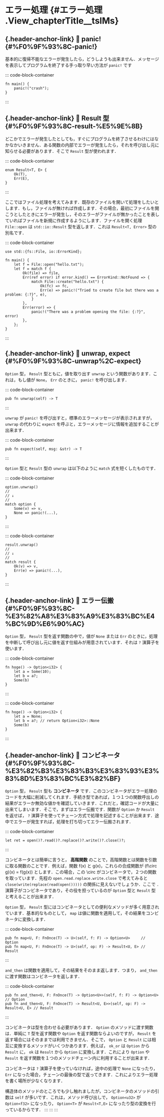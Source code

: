 # エラー処理 {#エラー処理 .View_chapterTitle__tslMs}

## [](#%F0%9F%93%8C-panic!){.header-anchor-link} 📌 panic! {#%F0%9F%93%8C-panic!}

基本的に復帰不能なエラーが発生したら，どうしようも出来ません．メッセージを表示してプログラムを終了する手っ取り早い方法が
`panic!` です

::: code-block-container
``` language-rust
fn main() {
    panic!("crash");
}
```
:::

## [](#%F0%9F%93%8C-result-%E5%9E%8B){.header-anchor-link} 📌 Result 型 {#%F0%9F%93%8C-result-%E5%9E%8B}

どこかでエラーが発生したとしても，すぐにプログラムを終了させるわけにはなかなかいきません．ある関数の内部でエラーが発生したら，それを呼び出し元に知らせる必要があります．そこで
`Result` 型が使われます．

::: code-block-container
``` language-rust
enum Result<T, E> {
    Ok(T),
    Err(E),
}
```
:::

ここではファイル処理を考えてみます．既存のファイルを開いて処理をしたいとします．もし，ファイルが無ければ作成します．その場合，最初にファイルを開こうとしたときにエラーが発生し，そのエラーがファイルが無かったことを表していればファイルを新規に作成するようにします．ファイルを開く処理
`File::open` は `std::io::Result` 型を返します．これは
`Result<T, Error>` 型の別名です．

::: code-block-container
``` language-rust
use std::{fs::File, io::ErrorKind};

fn main() {
    let f = File::open("hello.txt");
    let f = match f {
        Ok(file) => file,
        Err(ref error) if error.kind() == ErrorKind::NotFound => {
            match File::create("hello.txt") {
                Ok(fc) => fc,
                Err(e) => panic!("Tried to create file but there was a problem: {:?}", e),
            }
        },
        Err(error) => {
            panic!("There was a problem opening the file: {:?}", error)
        },
    };
}
```
:::

## [](#%F0%9F%93%8C-unwrap%2C-expect){.header-anchor-link} 📌 unwrap, expect {#%F0%9F%93%8C-unwrap%2C-expect}

`Option` 型， `Result` 型ともに，値を取り出す `unwrap`
という関数があります．これは，もし値が `None`， `Err` のときに，
`panic!` を呼び出します．

::: code-block-container
``` language-rust
pub fn unwrap(self) -> T
```
:::

`unwrap` が `panic!`
を呼び出すと，標準のエラーメッセージが表示されますが， `unwrap`
の代わりに `expect`
を呼ぶと，エラーメッセージに情報を追加することが出来ます．

::: code-block-container
``` language-rust
pub fn expect(self, msg: &str) -> T
```
:::

`Option` 型と `Result` 型の `unwrap` は以下のように `match`
式を短くしたものです．

::: code-block-container
``` language-rust
option.unwrap()
//
// ↓
//
match option {
    Some(v) => v,
    None => panic!(...),
}
```
:::

::: code-block-container
``` language-rust
result.unwrap()
//
// ↓
//
match result {
    Ok(v) => v,
    Err(e) => panic!(...),
}
```
:::

## [](#%F0%9F%93%8C-%E3%82%A8%E3%83%A9%E3%83%BC%E4%BC%9D%E6%90%AC){.header-anchor-link} 📌 エラー伝搬 {#%F0%9F%93%8C-%E3%82%A8%E3%83%A9%E3%83%BC%E4%BC%9D%E6%90%AC}

`Option` 型， `Result` 型を返す関数の中で，値が `None` または `Err`
のときに，処理を中断して呼び出し元に値を返す仕組みが用意されています．それは
`?` 演算子を使います．

::: code-block-container
``` language-rust
fn hoge() -> Option<i32> {
    let a = Some(10);
    let b = a?;
    Some(b)
}
```
:::

::: code-block-container
``` language-rust
fn hoge() -> Option<i32> {
    let a = None;
    let b = a?; // return Option<i32>::None
    Some(b)
}
```
:::

## [](#%F0%9F%93%8C-%E3%82%B3%E3%83%B3%E3%83%93%E3%83%8D%E3%83%BC%E3%82%BF){.header-anchor-link} 📌 コンビネータ {#%F0%9F%93%8C-%E3%82%B3%E3%83%B3%E3%83%93%E3%83%8D%E3%83%BC%E3%82%BF}

`Option` 型， `Result` 型も **コンビネータ**
です．このコンビネータがエラー処理のコードを大幅に削減してくれます．手続き型であれば，１つ１つの関数呼出しの結果がエラーか無効な値かを確認していきます．これだと，確認コードが大量に出来てしまいます．そこで，まずはエラー伝搬です．関数が
`Option` か `Result` を返せば， `?`
演算子を使ってチェーン方式で処理を記述することが出来ます．途中でエラーが発生すれば，処理を打ち切ってエラー伝搬されます．

::: code-block-container
``` language-rust
let ret = open()?.read()?.replace()?.write()?.close()?;
```
:::

コンビネータとは簡単に言うと， **高階関数**
のことで，高階関数とは関数を引数に取る関数のことです．例えば，関数 f(x)
と g(x)，これらの合成関数が (f\\circ g)(x) = f(g(x))
とします．この場合，この \\circ
がコンビネータで，２つの関数を取っています．先程の
`open.read.replace.write.close` で考えてみると
`close(write(replace(read(open()))))` の関係に見えないでしょうか．ここで
`.` 演算子がコンビネータであり，その役を担っているのが `Option` 型と
`Result` 型と考えることが出来ます．

`Option` 型， `Result`
型にはコンビネータとしての便利なメソッドが多く用意されています．基本的なものとして，
`map` は値に関数を適用して，その結果をコンビネータに変換します．

::: code-block-container
``` language-rust
pub fn map<U, F: FnOnce(T) -> U>(self, f: F) -> Option<U>     // Option
pub fn map<U, F: FnOnce(T) -> U>(self, op: F) -> Result<U, E> // Result
```
:::

`and_then` は関数を適用して，その結果をそのまま返します．つまり，
`and_then` に渡す関数はコンビネータを返します．

::: code-block-container
``` language-rust
pub fn and_then<U, F: FnOnce(T) -> Option<U>>(self, f: F) -> Option<U>        // Option
pub fn and_then<U, F: FnOnce(T) -> Result<U, E>>(self, op: F) -> Result<U, E> // Result
```
:::

コンビネータは型を合わせる必要があります． `Option`
のメソッドに渡す関数は．単純に `T` 型を返す関数や `Option`
を返す関数ならよいのですが， `Result`
を返す場合にはそのままでは利用できません．そこで， `Option` と `Result`
には相互に変換するメソッドがいくつかあります．例えば， `ok_or` は
`Option` から `Result` に， `ok` は `Result` から `Option`
に変換します．これにより `Option` や `Result`
を返す関数を１つのメソッドチェーン内に利用することが出来ます．

コンビネータは `?` 演算子を使っていなければ，途中の処理で `None`
になったり， `Err`
になった場合，チェーンの最後の型で返ってきます．これによりエラー処理を書く場所が少なくなります．

構造体のメソッドのところでも少し触れましたが，コンビネータのメソッドの引数は
`self` が多いです．これは，メソッド呼び出しで， `Option<u32>` が
`Option<f32>` になったり， `Option<T>` が `Result<T,E>`
になったり型の変換を行っているからです．
:::
:::
:::

